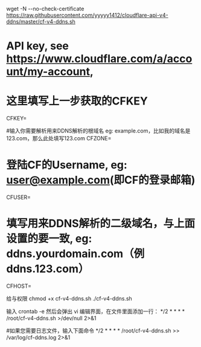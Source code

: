wget  -N --no-check-certificate https://raw.githubusercontent.com/yyyyy1412/cloudflare-api-v4-ddns/master/cf-v4-ddns.sh

# API key, see https://www.cloudflare.com/a/account/my-account,
# 这里填写上一步获取的CFKEY
CFKEY=

#输入你需要解析用来DDNS解析的根域名 eg: example.com，比如我的域名是123.com，那么此处填写123.com
CFZONE=

# 登陆CF的Username, eg: user@example.com(即CF的登录邮箱)
CFUSER=

# 填写用来DDNS解析的二级域名，与上面设置的要一致, eg: ddns.yourdomain.com（例 ddns.123.com）
CFHOST=



给与权限
chmod +x cf-v4-ddns.sh
./cf-v4-ddns.sh


输入 crontab -e  然后会弹出 vi 编辑界面，在文件里面添加一行：
*/2 * * * * /root/cf-v4-ddns.sh >/dev/null 2>&1


\#如果您需要日志文件，输入下面命令
*/2 * * * * /root/cf-v4-ddns.sh >> /var/log/cf-ddns.log 2>&1
